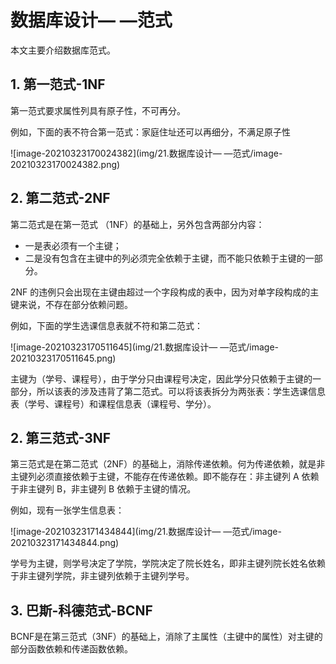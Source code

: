 # 数据库设计— —范式

本文主要介绍数据库范式。


## 1. 第一范式-1NF

第一范式要求属性列具有原子性，不可再分。

例如，下面的表不符合第一范式：家庭住址还可以再细分，不满足原子性

![image-20210323170024382](img/21.数据库设计— —范式/image-20210323170024382.png)



## 2. 第二范式-2NF

第二范式是在第一范式 （1NF）的基础上，另外包含两部分内容：

- 一是表必须有一个主键；
- 二是没有包含在主键中的列必须完全依赖于主键，而不能只依赖于主键的一部分。

2NF 的违例只会出现在主键由超过一个字段构成的表中，因为对单字段构成的主键来说，不存在部分依赖问题。

例如，下面的学生选课信息表就不符和第二范式：

![image-20210323170511645](img/21.数据库设计— —范式/image-20210323170511645.png)

主键为（学号、课程号），由于学分只由课程号决定，因此学分只依赖于主键的一部分，所以该表的涉及违背了第二范式。可以将该表拆分为两张表：学生选课信息表（学号、课程号）和课程信息表（课程号、学分）。



## 2. 第三范式-3NF

第三范式是在第二范式（2NF）的基础上，消除传递依赖。何为传递依赖，就是非主键列必须直接依赖于主键，不能存在传递依赖。即不能存在：非主键列 A 依赖于非主键列 B，非主键列 B 依赖于主键的情况。

例如，现有一张学生信息表：

![image-20210323171434844](img/21.数据库设计— —范式/image-20210323171434844.png)

学号为主键，则学号决定了学院，学院决定了院长姓名，即非主键列院长姓名依赖于非主键列学院，非主键列依赖于主键列学号。



## 3. 巴斯-科德范式-BCNF

BCNF是在第三范式（3NF）的基础上，消除了主属性（主键中的属性）对主键的部分函数依赖和传递函数依赖。